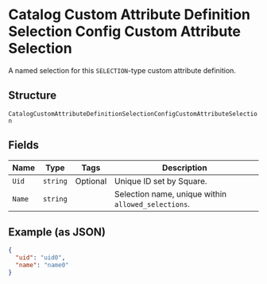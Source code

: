 
# Catalog Custom Attribute Definition Selection Config Custom Attribute Selection

A named selection for this `SELECTION`-type custom attribute definition.

## Structure

`CatalogCustomAttributeDefinitionSelectionConfigCustomAttributeSelection`

## Fields

| Name | Type | Tags | Description |
|  --- | --- | --- | --- |
| `Uid` | `string` | Optional | Unique ID set by Square. |
| `Name` | `string` |  | Selection name, unique within `allowed_selections`. |

## Example (as JSON)

```json
{
  "uid": "uid0",
  "name": "name0"
}
```

